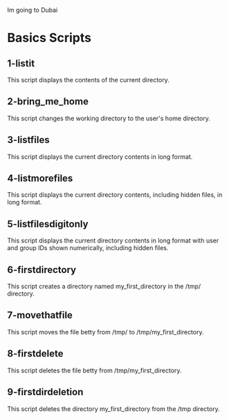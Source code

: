 Im going to Dubai
# Basics Scripts

## 1-listit
This script displays the contents of the current directory.

## 2-bring_me_home
This script changes the working directory to the user's home directory.

## 3-listfiles
This script displays the current directory contents in long format.

## 4-listmorefiles
This script displays the current directory contents, including hidden files, in long format.

## 5-listfilesdigitonly
This script displays the current directory contents in long format with user and group IDs shown numerically, including hidden files.

## 6-firstdirectory
This script creates a directory named my_first_directory in the /tmp/ directory.

## 7-movethatfile
This script moves the file betty from /tmp/ to /tmp/my_first_directory.

## 8-firstdelete
This script deletes the file betty from /tmp/my_first_directory.

## 9-firstdirdeletion
This script deletes the directory my_first_directory from the /tmp directory.


